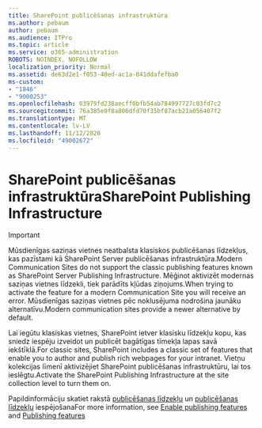 ```yaml
---
title: SharePoint publicēšanas infrastruktūra
ms.author: pebaum
author: pebaum
ms.audience: ITPro
ms.topic: article
ms.service: o365-administration
ROBOTS: NOINDEX, NOFOLLOW
localization_priority: Normal
ms.assetid: de63d2e1-f053-40ed-ac1a-041ddafefba0
ms-custom:
- "1846"
- "9000253"
ms.openlocfilehash: 03979fd238aecff0bfb54ab784997727c03fd7c2
ms.sourcegitcommit: 76a385e9f8a806dfd70f35bf87acb21a056407f2
ms.translationtype: MT
ms.contentlocale: lv-LV
ms.lasthandoff: 11/12/2020
ms.locfileid: "49002672"
---
```

# <a name="sharepoint-publishing-infrastructure"></a><span data-ttu-id="706ed-102">SharePoint publicēšanas infrastruktūra</span><span class="sxs-lookup"><span data-stu-id="706ed-102">SharePoint Publishing Infrastructure</span></span>

> [!IMPORTANT]
> <span data-ttu-id="706ed-103">Mūsdienīgas saziņas vietnes neatbalsta klasiskos publicēšanas līdzekļus, kas pazīstami kā SharePoint Server publicēšanas infrastruktūra.</span><span class="sxs-lookup"><span data-stu-id="706ed-103">Modern Communication Sites do not support the classic publishing features known as SharePoint Server Publishing Infrastructure.</span></span> <span data-ttu-id="706ed-104">Mēģinot aktivizēt modernas saziņas vietnes līdzekli, tiek parādīts kļūdas ziņojums.</span><span class="sxs-lookup"><span data-stu-id="706ed-104">When trying to activate the feature for a modern Communication Site you will receive an error.</span></span> <span data-ttu-id="706ed-105">Mūsdienīgas saziņas vietnes pēc noklusējuma nodrošina jaunāku alternatīvu.</span><span class="sxs-lookup"><span data-stu-id="706ed-105">Modern communication sites provide a newer alternative by default.</span></span>

<span data-ttu-id="706ed-106">Lai iegūtu klasiskas vietnes, SharePoint ietver klasisku līdzekļu kopu, kas sniedz iespēju izveidot un publicēt bagātīgas tīmekļa lapas savā iekštīklā.</span><span class="sxs-lookup"><span data-stu-id="706ed-106">For classic sites, SharePoint includes a classic set of features that enable you to author and publish rich webpages for your intranet.</span></span> <span data-ttu-id="706ed-107">Vietņu kolekcijas līmenī aktivizējiet SharePoint publicēšanas infrastruktūru, lai tos ieslēgtu.</span><span class="sxs-lookup"><span data-stu-id="706ed-107">Activate the SharePoint Publishing Infrastructure at the site collection level to turn them on.</span></span>

<span data-ttu-id="706ed-108">Papildinformāciju skatiet rakstā [publicēšanas līdzekļu](https://support.office.com/article/Enable-publishing-features-479677A6-8B33-4AC7-907D-071C1C7E4518) un [publicēšanas līdzekļu](https://support.office.com/article/Features-enabled-in-a-SharePoint-Online-publishing-site-3AB3810C-3C2C-4361-9D0E-0CBE666EA0B0?wt.mc_id=O365_Portal_MMaven#__toc336865553) iespējošana</span><span class="sxs-lookup"><span data-stu-id="706ed-108">For more information, see [Enable publishing features](https://support.office.com/article/Enable-publishing-features-479677A6-8B33-4AC7-907D-071C1C7E4518) and [Publishing features](https://support.office.com/article/Features-enabled-in-a-SharePoint-Online-publishing-site-3AB3810C-3C2C-4361-9D0E-0CBE666EA0B0?wt.mc_id=O365_Portal_MMaven#__toc336865553)</span></span>
